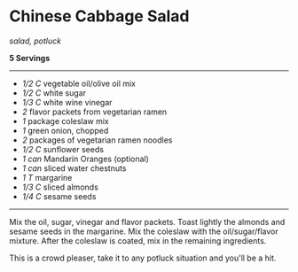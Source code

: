 # Chinese Cabbage Salad

*salad, potluck*

**5 Servings**

---

- *1/2 C* vegetable oil/olive oil mix
- *1/2 C* white sugar
- *1/3 C* white wine vinegar
- *2* flavor packets from vegetarian ramen
- *1* package coleslaw mix
- *1* green onion, chopped
- *2* packages of vegetarian ramen noodles
- *1/2 C* sunflower seeds
- *1 can* Mandarin Oranges (optional)
- *1 can* sliced water chestnuts
- *1 T* margarine
- *1/3 C* sliced almonds
- *1/4 C* sesame seeds

---

Mix the oil, sugar, vinegar and flavor packets. Toast lightly the almonds and
sesame seeds in the margarine. Mix the coleslaw with the oil/sugar/flavor
mixture. After the coleslaw is coated, mix in the remaining ingredients.

This is a crowd pleaser, take it to any potluck situation and you'll be a hit.
